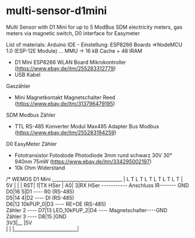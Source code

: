 # multi-sensor-d1mini
Multi Sensor with D1 Mini for up to 5 ModBus SDM electricity meters, gas meters via magnetic switch, D0 interface for Easymeter

List of materials:
Arduino IDE - Einstellung: ESP8266 Boards =>NodeMCU 1.0 (ESP-12E Module) ... MMU -> 16 kB Cache + 48 IRAM
- D1 Mini ESP8266 WLAN Board Mikrokontroller (https://www.ebay.de/itm/255283312779)
- USB Kabel

Gaszähler
- Mini Magnetkontakt Magnetschalter Reed  (https://www.ebay.de/itm/313796479195)

SDM Modbus Zähler
- TTL RS-485 Konverter Modul Max485 Adapter Bus Modbus (https://www.ebay.de/itm/255283194259)

D0 EasyMeter Zähler
- Fototransistor Fotodiode Photodiode 3mm rund schwarz 30V 30° 940nm 75mW (https://www.ebay.de/itm/334295002197)
- 10k Ohm Widerstand


/*  WEMOS D1 Mini
                     ______________________________
                    |   L T L T L T L T L T L T    |                 5V
                    |                              |                 |
                 RST|                             1|TX HSer          |
                  A0|                             3|RX HSer  ----------- Anschluss IR-------  GND
                  D0|16                           5|D1 ----  R0  (RS-485)                 
                  D5|14                           4|D2 ----  DI  (RS-485)                
                  D6|12                    10kPUP_0|D3 ----  RE+DE (RS-485)             
   Zähler 2 ----  D7|13                LED_10kPUP_2|D4 ----  Magnetschalter----GND     
   Zähler 3 ----  D8|15                            |GND                                  
                 3V3|__                            |5V    
                       |                           |
                       |___________________________|
